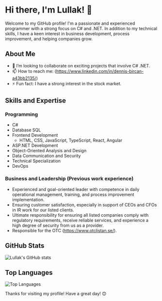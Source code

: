 # Hi there, I'm Lullak! 👋

Welcome to my GitHub profile! I'm a passionate and experienced programmer with a strong focus on C# and .NET. In addition to my technical skills, I have a keen interest in business development, process improvement, and helping companies grow.

## About Me

- 👯 I’m looking to collaborate on exciting projects that involve C# .NET.
- 📫 How to reach me: (https://www.linkedin.com/in/dennis-bircan-a43bb2135/)
- ⚡ Fun fact: I have a strong interest in the stock market.

## Skills and Expertise

### Programming

- C#
- Database SQL
- Frontend Development
  - HTML, CSS, JavaScript, TypeScript, React, Angular
- ASP.NET Development
- Object-Oriented Analysis and Design
- Data Communication and Security
- Technical Specialization
- DevOps

### Business and Leadership (Previous work experience)

- Experienced and goal-oriented leader with competence in daily operational management, training, and process improvement implementation.
- Ensuring customer satisfaction, especially in support of CEOs and CFOs in IR work for our listed clients.
- Ultimate responsibility for ensuring all listed companies comply with regulatory requirements, receive reliable services, and experience a high degree of security from us as a provider.
- Responsible for the OTC (https://www.otclistan.se/).

## GitHub Stats

![Lullak's GitHub stats](https://github-readme-stats.vercel.app/api?username=lullak&show_icons=true&theme=radical)

## Top Languages

![Top Languages](https://github-readme-stats.vercel.app/api/top-langs/?username=lullak&layout=compact&theme=radical)


Thanks for visiting my profile! Have a great day! 😊
